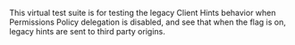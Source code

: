 This virtual test suite is for testing the legacy Client Hints behavior when Permissions Policy delegation is disabled, and see that when the flag is on, legacy hints are sent to third party origins.
